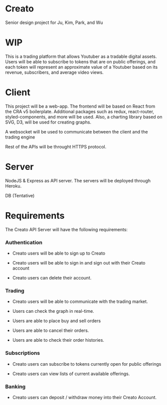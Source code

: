 # Creato
Senior design project for Ju, Kim, Park, and Wu

# WIP

This is a trading platform that allows Youtuber as a tradable digital assets. Users will be able to subscribe to tokens that are on public offerings, and each token will represent an approximate value of a Youtuber based on its revenue, subscribers, and average video views.

# Client

This project will be a web-app. The frontend will be based on React from the CRA v5 boilerplate. Additional packages such as redux, react-router, styled-components, and more will be used. Also, a charting library based on SVG, D3, will be used for creating graphs.

A websocket will be used to communicate between the client and the trading engine

Rest of the APIs will be throught HTTPS protocol.

# Server

NodeJS & Express as API server. The servers will be deployed through Heroku.

DB (Tentative)

# Requirements

The Creato API Server will have the following requirements:

### Authentication

- Creato users will be able to sign up to Creato

- Creato users will be able to sign in and sign out with their Creato account

- Creato users can delete their account.


### Trading

- Creato users will be able to communicate with the trading market.

- Users can check the graph in real-time.

- Users are able to place buy and sell orders

- Users are able to cancel their orders.

- Users are able to check their order histories.

### Subscriptions

- Creato users can subscribe to tokens currently open for public offerings

- Creato users can view lists of current available offerings.


### Banking

- Creato users can deposit / withdraw money into their Creato Account.